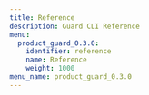 ```yaml
---
title: Reference
description: Guard CLI Reference
menu:
  product_guard_0.3.0:
    identifier: reference
    name: Reference
    weight: 1000
menu_name: product_guard_0.3.0
---
```


